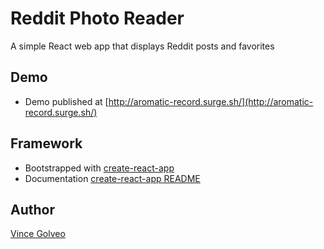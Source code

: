 # Reddit Photo Reader
A simple React web app that displays Reddit posts and favorites

## Demo
* Demo published at [http://aromatic-record.surge.sh/](http://aromatic-record.surge.sh/)

## Framework
* Bootstrapped with [create-react-app](https://github.com/facebookincubator/create-react-app)
* Documentation [create-react-app README](https://github.com/facebook/create-react-app/blob/next/README.md)

## Author
[Vince Golveo](https://vincegolveo.com/)
